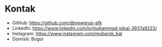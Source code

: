 # Kontak
- GitHub: https://github.com/dbnewgrup-afk
- LinkedIn: https://www.linkedin.com/in/muhammad-iqbal-3937a9223/
- Instagram: https://www.instagram.com/mubarok_bal
- Domisili: Bogor
